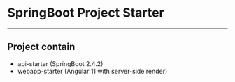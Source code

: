 # SpringBoot Project Starter

---

## Project contain
- api-starter (SpringBoot 2.4.2)
- webapp-starter (Angular 11 with server-side render)
